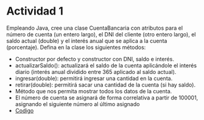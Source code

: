 # Actividad 1
Empleando Java, cree una clase CuentaBancaria con atributos para el número de cuenta (un 
entero largo), el DNI del cliente (otro entero largo), el saldo actual (double) y el interés 
anual que se aplica a la cuenta (porcentaje). Defina en la clase los siguientes métodos:
* Constructor por defecto y constructor con DNI, saldo e interés.
* actualizarSaldo(): actualizará el saldo de la cuenta aplicándole el interés diario (interés 
anual dividido entre 365 aplicado al saldo actual).
* ingresar(double): permitirá ingresar una cantidad en la cuenta.
* retirar(double): permitirá sacar una cantidad de la cuenta (si hay saldo).
* Método que nos permita mostrar todos los datos de la cuenta.
* El número de cuenta se asignará de forma correlativa a partir de 100001, asignando el 
siguiente número al último asignado
* [Codigo](TP1-POO/src/main/java/actividad1/CuentaBancaria.java)
  
